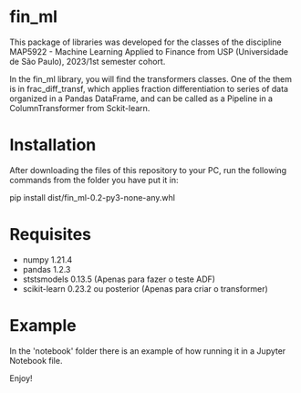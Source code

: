 # fin_ml
This package of libraries was developed for the classes of the discipline MAP5922 - Machine Learning Applied to Finance from USP (Universidade de São Paulo), 2023/1st semester cohort.<br>

In the fin_ml library, you will find the transformers classes. One of the them is in frac_diff_transf, which applies fraction differentiation to series of data organized in a Pandas DataFrame, and can be called as a Pipeline in a ColumnTransformer from Sckit-learn.

# Installation
After downloading the files of this repository to your PC, run the following commands from the folder you have put it in:

pip install dist/fin_ml-0.2-py3-none-any.whl

# Requisites
* numpy 1.21.4
* pandas 1.2.3
* ststsmodels 0.13.5 (Apenas para fazer o teste ADF)
* scikit-learn 0.23.2 ou posterior (Apenas para criar o transformer) 

# Example
In the 'notebook' folder there is an example of how running it in a Jupyter Notebook file.

Enjoy!
